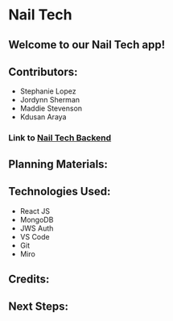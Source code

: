 # Nail Tech

## Welcome to our Nail Tech app!


## Contributors:
- Stephanie Lopez
- Jordynn Sherman
- Maddie Stevenson
- Kdusan Araya
  
### Link to [Nail Tech Backend](https://github.com/stephnavarr/hackednailsbackend)

## Planning Materials:


## Technologies Used:
- React JS
- MongoDB
- JWS Auth
- VS Code
- Git
- Miro
  
## Credits: 


## Next Steps:
